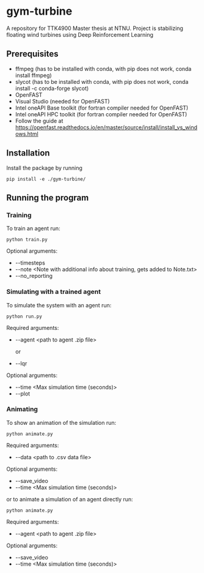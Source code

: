 # gym-turbine
A repository for TTK4900 Master thesis at NTNU. Project is stabilizing floating wind turbines using Deep Reinforcement Learning

## Prerequisites
 - ffmpeg (has to be installed with conda, with pip does not work, conda install ffmpeg)
 - slycot (has to be installed with conda, with pip does not work, conda install -c conda-forge slycot)
 - OpenFAST
  - Visual Studio (needed for OpenFAST)
  - Intel oneAPI Base toolkit (for fortran compiler needed for OpenFAST) 
  - Intel oneAPI HPC toolkit (for fortran compiler needed for OpenFAST)
  - Follow the guide at https://openfast.readthedocs.io/en/master/source/install/install_vs_windows.html

## Installation
Install the package by running
```
pip install -e ./gym-turbine/
```

## Running the program

### Training
To train an agent run:
```
python train.py
```
Optional arguments:
- --timesteps <number of timesteps to train the agent>
- --note <Note with additional info about training, gets added to Note.txt>
- --no_reporting <Skip reporting>


### Simulating with a trained agent
To simulate the system with an agent run:
```
python run.py
```
Required arguments:
- --agent <path to agent .zip file>

  or
- --lqr

Optional arguments:
- --time <Max simulation time (seconds)>
- --plot


### Animating
To show an animation of the simulation run:
```
python animate.py
```
Required arguments:
- --data <path to .csv data file>

Optional arguments:
- --save_video
- --time <Max simulation time (seconds)>

or to animate a simulation of an agent directly run:
```
python animate.py
```
Required arguments:
- --agent <path to agent .zip file>

Optional arguments:
- --save_video
- --time <Max simulation time (seconds)>
